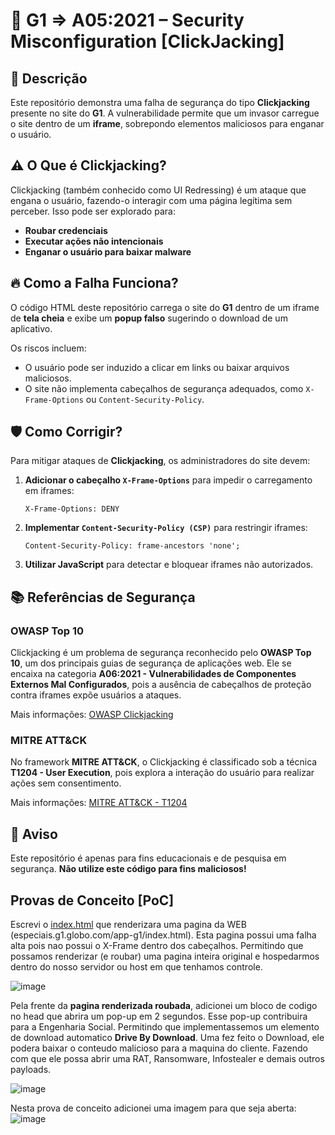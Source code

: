 # 🚨 G1 => A05:2021 – Security Misconfiguration [ClickJacking]

## 📌 Descrição
Este repositório demonstra uma falha de segurança do tipo **Clickjacking** presente no site do **G1**. A vulnerabilidade permite que um invasor carregue o site dentro de um **iframe**, sobrepondo elementos maliciosos para enganar o usuário.

## ⚠️ O Que é Clickjacking?
Clickjacking (também conhecido como UI Redressing) é um ataque que engana o usuário, fazendo-o interagir com uma página legítima sem perceber. Isso pode ser explorado para:
- **Roubar credenciais**
- **Executar ações não intencionais**
- **Enganar o usuário para baixar malware**

## 🔥 Como a Falha Funciona?
O código HTML deste repositório carrega o site do **G1** dentro de um iframe de **tela cheia** e exibe um **popup falso** sugerindo o download de um aplicativo.

Os riscos incluem:
- O usuário pode ser induzido a clicar em links ou baixar arquivos maliciosos.
- O site não implementa cabeçalhos de segurança adequados, como `X-Frame-Options` ou `Content-Security-Policy`.

## 🛡️ Como Corrigir?
Para mitigar ataques de **Clickjacking**, os administradores do site devem:
1. **Adicionar o cabeçalho `X-Frame-Options`** para impedir o carregamento em iframes:
   ```
   X-Frame-Options: DENY
   ```
2. **Implementar `Content-Security-Policy (CSP)`** para restringir iframes:
   ```
   Content-Security-Policy: frame-ancestors 'none';
   ```
3. **Utilizar JavaScript** para detectar e bloquear iframes não autorizados.

## 📚 Referências de Segurança
### OWASP Top 10
Clickjacking é um problema de segurança reconhecido pelo **OWASP Top 10**, um dos principais guias de segurança de aplicações web. Ele se encaixa na categoria **A06:2021 - Vulnerabilidades de Componentes Externos Mal Configurados**, pois a ausência de cabeçalhos de proteção contra iframes expõe usuários a ataques.

Mais informações: [OWASP Clickjacking](https://owasp.org/www-community/attacks/Clickjacking)

### MITRE ATT&CK
No framework **MITRE ATT&CK**, o Clickjacking é classificado sob a técnica **T1204 - User Execution**, pois explora a interação do usuário para realizar ações sem consentimento.

Mais informações: [MITRE ATT&CK - T1204](https://attack.mitre.org/techniques/T1204/)

## 📢 Aviso
Este repositório é apenas para fins educacionais e de pesquisa em segurança. **Não utilize este código para fins maliciosos!**

## Provas de Conceito [PoC]

Escrevi o [index.html](https://github.com/Hackingstati0n/G1-Vulner-vel-A06-2021-/blob/main/index.html)  que renderizara uma pagina da WEB (especiais.g1.globo.com/app-g1/index.html). Esta pagina possui uma falha alta pois nao possui o X-Frame dentro dos cabeçalhos. Permitindo que possamos renderizar (e roubar) uma pagina inteira original e hospedarmos dentro do nosso servidor ou host em que tenhamos controle. 

![image](https://github.com/user-attachments/assets/a475b133-9cfd-48a0-8e15-667e20d4d1e3)

Pela frente da **pagina renderizada roubada**, adicionei um bloco de codigo no head que abrira um pop-up em 2 segundos. Esse pop-up contribuira para a Engenharia Social. Permitindo que implementassemos um elemento de download automatico **Drive By Download**. Uma fez feito o Download, ele podera baixar o conteudo malicioso para a maquina do cliente. Fazendo com que ele possa abrir uma RAT, Ransomware, Infostealer e demais outros payloads.

![image](https://github.com/user-attachments/assets/d5302d1c-4a54-45d1-a8c5-85ace8ab1fef)

Nesta prova de conceito adicionei uma imagem para que seja aberta: 
![image](https://github.com/user-attachments/assets/d8d76c64-dbc3-4b63-b124-3e77a003f943)

